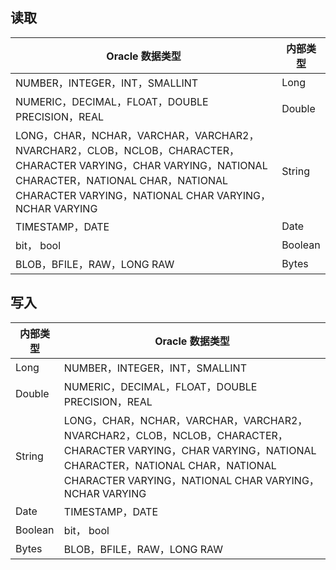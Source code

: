 ## 读取

| Oracle 数据类型 | 内部类型 |
|---------|---------|
| NUMBER，INTEGER，INT，SMALLINT	| Long| 
| NUMERIC，DECIMAL，FLOAT，DOUBLE PRECISION，REAL| 	Double| 
|LONG，CHAR，NCHAR，VARCHAR，VARCHAR2，NVARCHAR2，CLOB，NCLOB，CHARACTER，CHARACTER VARYING，CHAR VARYING，NATIONAL CHARACTER，NATIONAL CHAR，NATIONAL CHARACTER VARYING，NATIONAL CHAR VARYING，NCHAR VARYING	| String| 
| TIMESTAMP，DATE| 	Date| 
| bit， bool	| Boolean| 
| BLOB，BFILE，RAW，LONG RAW	| Bytes| 

## 写入

| 内部类型 |Oracle 数据类型|
|---------|---------|
| Long	| NUMBER，INTEGER，INT，SMALLINT| 
| Double| 	NUMERIC，DECIMAL，FLOAT，DOUBLE PRECISION，REAL| 
|String|LONG，CHAR，NCHAR，VARCHAR，VARCHAR2，NVARCHAR2，CLOB，NCLOB，CHARACTER，CHARACTER VARYING，CHAR VARYING，NATIONAL CHARACTER，NATIONAL CHAR，NATIONAL CHARACTER VARYING，NATIONAL CHAR VARYING，NCHAR VARYING| 
| Date	| TIMESTAMP，DATE| 
| Boolean	| bit， bool| 
| Bytes	| BLOB，BFILE，RAW，LONG RAW| 
